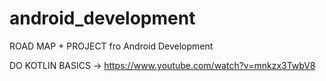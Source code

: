 # android_development
ROAD MAP + PROJECT fro Android Development
    
DO KOTLIN BASICS ->  https://www.youtube.com/watch?v=mnkzx3TwbV8
